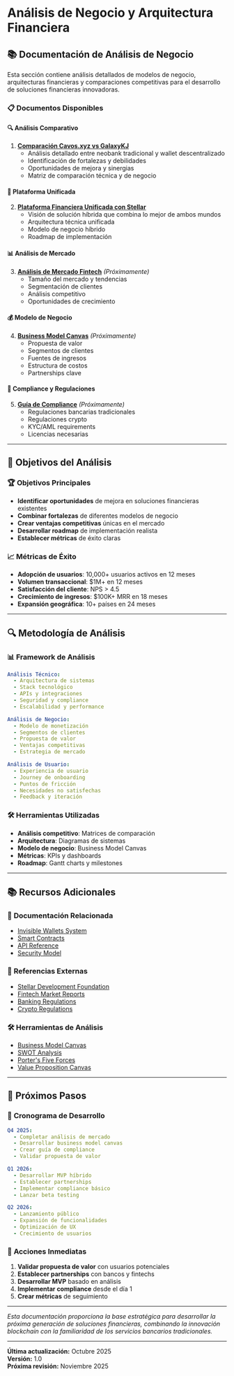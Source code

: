 # Análisis de Negocio y Arquitectura Financiera

## 📚 Documentación de Análisis de Negocio

Esta sección contiene análisis detallados de modelos de negocio, arquitecturas financieras y comparaciones competitivas para el desarrollo de soluciones financieras innovadoras.

### 📋 Documentos Disponibles

#### 🔍 **Análisis Comparativo**
1. **[Comparación Cavos.xyz vs GalaxyKJ](./cavos-galaxy-comparison.md)**
   - Análisis detallado entre neobank tradicional y wallet descentralizado
   - Identificación de fortalezas y debilidades
   - Oportunidades de mejora y sinergias
   - Matriz de comparación técnica y de negocio

#### 🚀 **Plataforma Unificada**
2. **[Plataforma Financiera Unificada con Stellar](./unified-stellar-financial-platform.md)**
   - Visión de solución híbrida que combina lo mejor de ambos mundos
   - Arquitectura técnica unificada
   - Modelo de negocio híbrido
   - Roadmap de implementación

#### 📊 **Análisis de Mercado**
3. **[Análisis de Mercado Fintech](./market-analysis.md)** *(Próximamente)*
   - Tamaño del mercado y tendencias
   - Segmentación de clientes
   - Análisis competitivo
   - Oportunidades de crecimiento

#### 💰 **Modelo de Negocio**
4. **[Business Model Canvas](./business-model-canvas.md)** *(Próximamente)*
   - Propuesta de valor
   - Segmentos de clientes
   - Fuentes de ingresos
   - Estructura de costos
   - Partnerships clave

#### 🔐 **Compliance y Regulaciones**
5. **[Guía de Compliance](./compliance-guide.md)** *(Próximamente)*
   - Regulaciones bancarias tradicionales
   - Regulaciones crypto
   - KYC/AML requirements
   - Licencias necesarias

---

## 🎯 Objetivos del Análisis

### 🏆 **Objetivos Principales**
- **Identificar oportunidades** de mejora en soluciones financieras existentes
- **Combinar fortalezas** de diferentes modelos de negocio
- **Crear ventajas competitivas** únicas en el mercado
- **Desarrollar roadmap** de implementación realista
- **Establecer métricas** de éxito claras

### 📈 **Métricas de Éxito**
- **Adopción de usuarios**: 10,000+ usuarios activos en 12 meses
- **Volumen transaccional**: $1M+ en 12 meses
- **Satisfacción del cliente**: NPS > 4.5
- **Crecimiento de ingresos**: $100K+ MRR en 18 meses
- **Expansión geográfica**: 10+ países en 24 meses

---

## 🔍 Metodología de Análisis

### 📊 **Framework de Análisis**
```yaml
Análisis Técnico:
  - Arquitectura de sistemas
  - Stack tecnológico
  - APIs y integraciones
  - Seguridad y compliance
  - Escalabilidad y performance

Análisis de Negocio:
  - Modelo de monetización
  - Segmentos de clientes
  - Propuesta de valor
  - Ventajas competitivas
  - Estrategia de mercado

Análisis de Usuario:
  - Experiencia de usuario
  - Journey de onboarding
  - Puntos de fricción
  - Necesidades no satisfechas
  - Feedback y iteración
```

### 🛠️ **Herramientas Utilizadas**
- **Análisis competitivo**: Matrices de comparación
- **Arquitectura**: Diagramas de sistemas
- **Modelo de negocio**: Business Model Canvas
- **Métricas**: KPIs y dashboards
- **Roadmap**: Gantt charts y milestones

---

## 📚 Recursos Adicionales

### 🔗 **Documentación Relacionada**
- [Invisible Wallets System](../invisible-wallet/README.md)
- [Smart Contracts](../smart-contracts/)
- [API Reference](../api-reference.md)
- [Security Model](../security.md)

### 📖 **Referencias Externas**
- [Stellar Development Foundation](https://developers.stellar.org/)
- [Fintech Market Reports](https://www.mckinsey.com/industries/financial-services/our-insights/fintech)
- [Banking Regulations](https://www.federalreserve.gov/)
- [Crypto Regulations](https://www.fincen.gov/)

### 🛠️ **Herramientas de Análisis**
- [Business Model Canvas](https://www.strategyzer.com/canvas/business-model-canvas)
- [SWOT Analysis](https://www.mindtools.com/pages/article/newTMC_05.htm)
- [Porter's Five Forces](https://www.mindtools.com/pages/article/newTMC_08.htm)
- [Value Proposition Canvas](https://www.strategyzer.com/canvas/value-proposition-canvas)

---

## 🚀 Próximos Pasos

### 📅 **Cronograma de Desarrollo**
```yaml
Q4 2025:
  - Completar análisis de mercado
  - Desarrollar business model canvas
  - Crear guía de compliance
  - Validar propuesta de valor

Q1 2026:
  - Desarrollar MVP híbrido
  - Establecer partnerships
  - Implementar compliance básico
  - Lanzar beta testing

Q2 2026:
  - Lanzamiento público
  - Expansión de funcionalidades
  - Optimización de UX
  - Crecimiento de usuarios
```

### 🎯 **Acciones Inmediatas**
1. **Validar propuesta de valor** con usuarios potenciales
2. **Establecer partnerships** con bancos y fintechs
3. **Desarrollar MVP** basado en análisis
4. **Implementar compliance** desde el día 1
5. **Crear métricas** de seguimiento

---

*Esta documentación proporciona la base estratégica para desarrollar la próxima generación de soluciones financieras, combinando la innovación blockchain con la familiaridad de los servicios bancarios tradicionales.*

---

**Última actualización:** Octubre 2025  
**Versión:** 1.0  
**Próxima revisión:** Noviembre 2025
